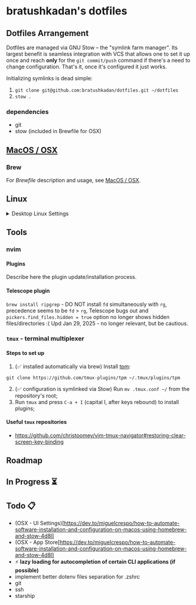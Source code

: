 # bratushkadan's dotfiles

## Dotfiles Arrangement

Dotfiles are managed via GNU Stow – the "symlink farm manager". Its largest benefit is seamless integration with VCS that allows one to set it up once and reach **only** for the `git commit/push` command if there's a need to change configuration. That's it, once it's configured it just works.

Initializing symlinks is dead simple:

1. `git clone git@github.com:bratushkadan/dotfiles.git ~/dotfiles`
2. `stow .`

### dependencies

- git
- stow (included in Brewfile for OSX)

## [MacOS / OSX](./setup/macos/README.md)

### Brew

For *Brewfile* description and usage, see [MacOS / OSX](./setup/macos/README.md).

## Linux

<details>

<summary>Desktop Linux Settings</summary>

### Alacritty fonts

```bash
cp ./fonts/UbuntuMonoNerdFont-Regular.ttf /usr/local/share/fonts/
```

</details>

## Tools

### nvim

#### Plugins

Describe here the plugin update/installation process.

#### Telescope plugin

`brew install ripgrep` - DO NOT install `fd` simultaneously with `rg`, precedence seems to be `fd` > `rg`, Telescope bugs out and `pickers.find_files.hidden = true` option no longer shows hidden files/directories :(
Upd Jan 29, 2025 - no longer relevant, but be cautious.

### `tmux` - terminal multiplexer

#### Steps to set up

1. (✅ installed automatically via brew) Install [tpm](https://github.com/tmux-plugins/tpm):

```shell
git clone https://github.com/tmux-plugins/tpm ~/.tmux/plugins/tpm
```

2. (✅ configuration is symlinked via Stow) Run `mv .tmux.conf ~/` from the repository's root;
3. Run `tmux` and press `C-a + I` (capital I, after keys rebound) to install plugins;

#### Useful `tmux` repositories

- https://github.com/christoomey/vim-tmux-navigator#restoring-clear-screen-key-binding


## Roadmap

## In Progress ⏳

## Todo 📋

- (OSX - UI Settings)[https://dev.to/miguelcrespo/how-to-automate-software-installation-and-configuration-on-macos-using-homebrew-and-stow-4d8l]
- (OSX - App Store[https://dev.to/miguelcrespo/how-to-automate-software-installation-and-configuration-on-macos-using-homebrew-and-stow-4d8l]
- ⚡️ **lazy loading for autocompletion of certain CLI applications (if possible)**
- implement better dotenv files separation for .zshrc
- git
- ssh
- starship

